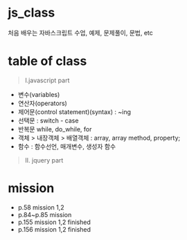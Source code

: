# js_class
처음 배우는 자바스크립트 수업, 예제, 문제풀이, 문법, etc

# table of class
> I.javascript part
- 변수(variables)
- 연산자(operators)
- 제어문(control statement)(syntax) : ~ing
- 선택문 : switch - case
- 반복문 while, do_while, for
- 객체 > 내장객체 > 배열객체 : array, array method, property;
- 함수 : 함수선언, 매개변수, 생성자 함수

> II. jquery part


# mission
- p.58 mission 1,2
- p.84~p.85 mission
- p.155 mission 1,2 finished
- p.156 mission 1,2 finished